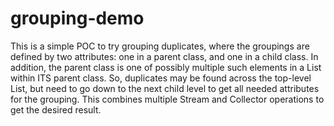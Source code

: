 # grouping-demo
This is a simple POC to try grouping duplicates, where the groupings are
defined by two attributes: one in a parent class, and one in a child class.
In addition, the parent class is one of possibly multiple such elements in a List
within ITS parent class. So, duplicates may be found across the top-level
List, but need to go down to the next child level to get all needed
attributes for the grouping. This combines multiple Stream and
Collector operations to get the desired result.
